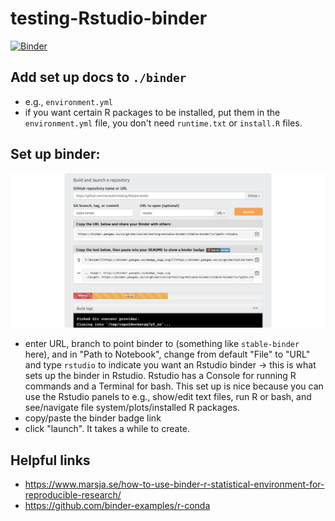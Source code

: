 # testing-Rstudio-binder

[![Binder](https://binder.pangeo.io/badge_logo.svg)](https://binder.pangeo.io/v2/gh/marisalim/testing-Rstudio-binder/stable-binder-new?urlpath=rstudio)

## Add set up docs to `./binder`
- e.g., `environment.yml`
- if you want certain R packages to be installed, put them in the `environment.yml` file, you don't need `runtime.txt` or `install.R` files.

## Set up binder:
![](./rstudio-binder-setup.png)

- enter URL, branch to point binder to (something like `stable-binder` here), and in "Path to Notebook", change from default "File" to "URL" and type `rstudio` to indicate you want an Rstudio binder -> this is what sets up the binder in Rstudio. Rstudio has a Console for running R commands and a Terminal for bash. This set up is nice because you can use the Rstudio panels to e.g., show/edit text files, run R or bash, and see/navigate file system/plots/installed R packages.
- copy/paste the binder badge link
- click "launch". It takes a while to create.

## Helpful links
- https://www.marsja.se/how-to-use-binder-r-statistical-environment-for-reproducible-research/
- https://github.com/binder-examples/r-conda
